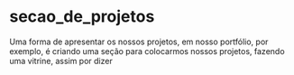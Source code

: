 # secao_de_projetos
Uma forma de apresentar os nossos projetos, em nosso portfólio, por exemplo, é criando uma seção para colocarmos nossos projetos, fazendo uma vitrine, assim por dizer 
